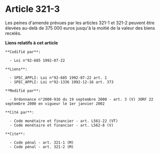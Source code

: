 # Article 321-3

Les peines d'amende prévues par les articles 321-1 et 321-2 peuvent être élevées au-delà de 375 000 euros jusqu'à la moitié
de la valeur des biens recelés.

**Liens relatifs à cet article**

	**Codifié par**:

	  - Loi n°92-685 1992-07-22

	**Liens**:

	  - SPEC_APPLI: Loi n°92-685 1992-07-22 art. 1
	  - SPEC_APPLI: Loi n°92-1336 1992-12-16 art. 373

	**Modifié par**:

	  - Ordonnance n°2000-916 du 19 septembre 2000 - art. 3 (V) JORF 22 septembre 2000 en vigueur le 1er janvier 2002

	**Cité par**:

	  - Code monétaire et financier - art. L561-22 (VT)
	  - Code monétaire et financier - art. L562-8 (V)

	**Cite**:

	  - Code pénal - art. 321-1 (M)
	  - Code pénal - art. 321-2 (M)
